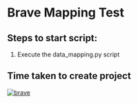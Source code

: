 # Brave Mapping Test

## Steps to start script:
1. Execute the data_mapping.py script

## Time taken to create project
<a href="https://ibb.co/0ZqfMD1"><img src="https://i.ibb.co/K769q0B/brave.jpg" alt="brave" border="0"></a>